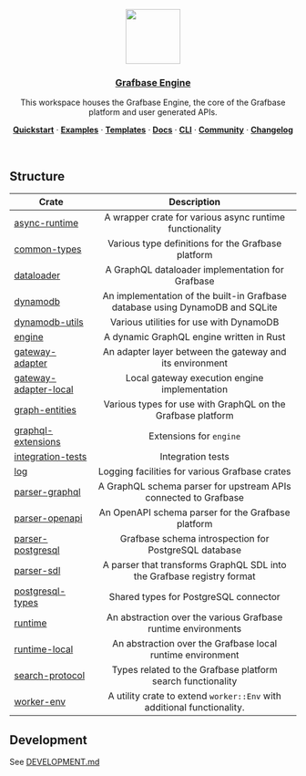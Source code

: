 <p align="center">
  <a href="https://grafbase.com">
    <img src="https://grafbase.com/images/other/grafbase-logo-circle.png" height="96">
    <h3 align="center">Grafbase Engine</h3>
  </a>
</p>

<p align="center">
  This workspace houses the Grafbase Engine, the core of the Grafbase platform and user generated APIs.
</p>

<p align="center">
  <a href="https://grafbase.com/docs/quickstart/get-started"><strong>Quickstart</strong></a> ·
  <a href="/examples"><strong>Examples</strong></a> ·
  <a href="/templates"><strong>Templates</strong></a> ·
  <a href="https://grafbase.com/docs"><strong>Docs</strong></a> ·
  <a href="https://grafbase.com/cli"><strong>CLI</strong></a> ·
  <a href="https://grafbase.com/community"><strong>Community</strong></a> ·
  <a href="https://grafbase.com/changelog"><strong>Changelog</strong></a>
</p>

<br/>

## Structure

| Crate                                                 |                                  Description                                  |
| ----------------------------------------------------- | :---------------------------------------------------------------------------: |
| [async-runtime](crates/async-runtime)                 |            A wrapper crate for various async runtime functionality            |
| [common-types](crates/common-types)                   |              Various type definitions for the Grafbase platform               |
| [dataloader](crates/dataloader)                       |               A GraphQL dataloader implementation for Grafbase                |
| [dynamodb](crates/dynamodb)                           | An implementation of the built-in Grafbase database using DynamoDB and SQLite |
| [dynamodb-utils](crates/dynamodb-utils)               |                    Various utilities for use with DynamoDB                    |
| [engine](crates/engine)                               |                   A dynamic GraphQL engine written in Rust                    |
| [gateway-adapter](crates/gateway-adapter)             |           An adapter layer between the gateway and its environment            |
| [gateway-adapter-local](crates/gateway-adapter-local) |                 Local gateway execution engine implementation                 |
| [graph-entities](crates/graph-entities)               |          Various types for use with GraphQL on the Grafbase platform          |
| [graphql-extensions](crates/graphql-extensions)       |                            Extensions for `engine`                            |
| [integration-tests](crates/integration-tests)         |                               Integration tests                               |
| [log](crates/log)                                     |                Logging facilities for various Grafbase crates                 |
| [parser-graphql](crates/parser-graphql)               |        A GraphQL schema parser for upstream APIs connected to Grafbase        |
| [parser-openapi](crates/parser-openapi)               |              An OpenAPI schema parser for the Grafbase platform               |
| [parser-postgresql](crates/parser-postgresql)         |             Grafbase schema introspection for PostgreSQL database             |
| [parser-sdl](crates/parser-sdl)                       |    A parser that transforms GraphQL SDL into the Grafbase registry format     |
| [postgresql-types](crates/postgresql-types)           |                     Shared types for PostgreSQL connector                     |
| [runtime](crates/runtime)                             |         An abstraction over the various Grafbase runtime environments         |
| [runtime-local](crates/runtime-local)                 |          An abstraction over the Grafbase local runtime environment           |
| [search-protocol](crates/search-protocol)             |          Types related to the Grafbase platform search functionality          |
| [worker-env](crates/worker-env)                       |    A utility crate to extend `worker::Env` with additional functionality.     |

## Development

See [DEVELOPMENT.md](DEVELOPMENT.md)
